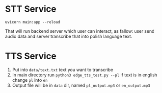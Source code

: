 
# STT Service
```
uvicorn main:app --reload
```
That will run backend server which user can interact, as fallow:
user send audio data and server transcribe that into polish language text.


# TTS Service
1. Put into ```data/text.txt``` text you want to transcribe
2. In main directory run ```python3 edge_tts_test.py --pl``` if text is in english change ```pl``` into ```en```
3. Output file will be in ```data``` dir, named ```pl_output.mp3``` or ```en_output.mp3```

